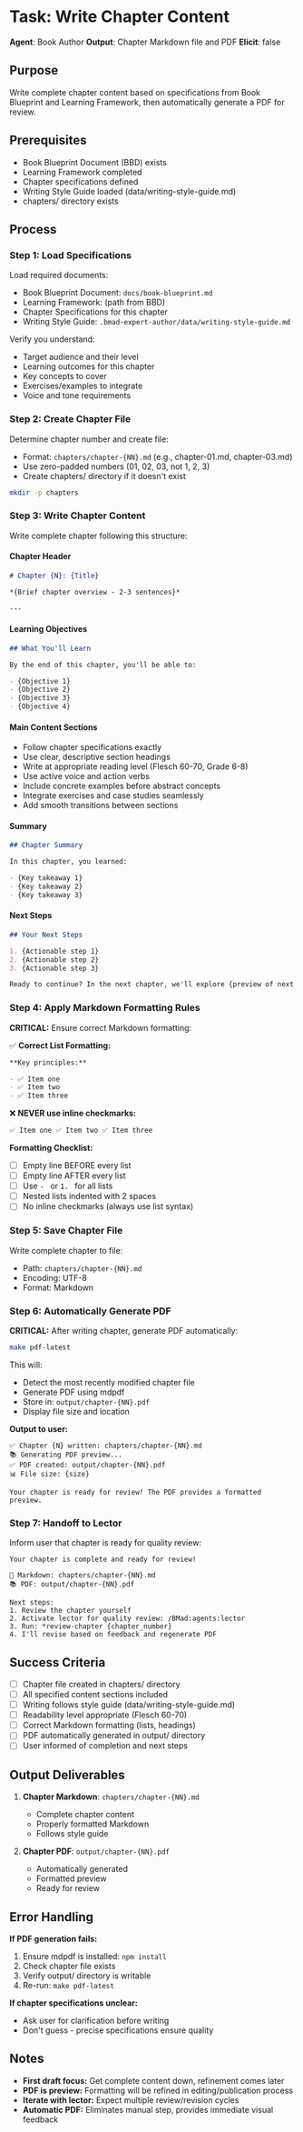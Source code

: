 # Task: Write Chapter Content

**Agent**: Book Author
**Output**: Chapter Markdown file and PDF
**Elicit**: false

## Purpose
Write complete chapter content based on specifications from Book Blueprint and Learning Framework, then automatically generate a PDF for review.

## Prerequisites
- Book Blueprint Document (BBD) exists
- Learning Framework completed
- Chapter specifications defined
- Writing Style Guide loaded (data/writing-style-guide.md)
- chapters/ directory exists

## Process

### Step 1: Load Specifications

Load required documents:
- Book Blueprint Document: `docs/book-blueprint.md`
- Learning Framework: (path from BBD)
- Chapter Specifications for this chapter
- Writing Style Guide: `.bmad-expert-author/data/writing-style-guide.md`

Verify you understand:
- Target audience and their level
- Learning outcomes for this chapter
- Key concepts to cover
- Exercises/examples to integrate
- Voice and tone requirements

### Step 2: Create Chapter File

Determine chapter number and create file:
- Format: `chapters/chapter-{NN}.md` (e.g., chapter-01.md, chapter-03.md)
- Use zero-padded numbers (01, 02, 03, not 1, 2, 3)
- Create chapters/ directory if it doesn't exist

```bash
mkdir -p chapters
```

### Step 3: Write Chapter Content

Write complete chapter following this structure:

#### Chapter Header
```markdown
# Chapter {N}: {Title}

*{Brief chapter overview - 2-3 sentences}*

---
```

#### Learning Objectives
```markdown
## What You'll Learn

By the end of this chapter, you'll be able to:

- {Objective 1}
- {Objective 2}
- {Objective 3}
- {Objective 4}
```

#### Main Content Sections
- Follow chapter specifications exactly
- Use clear, descriptive section headings
- Write at appropriate reading level (Flesch 60-70, Grade 6-8)
- Use active voice and action verbs
- Include concrete examples before abstract concepts
- Integrate exercises and case studies seamlessly
- Add smooth transitions between sections

#### Summary
```markdown
## Chapter Summary

In this chapter, you learned:

- {Key takeaway 1}
- {Key takeaway 2}
- {Key takeaway 3}
```

#### Next Steps
```markdown
## Your Next Steps

1. {Actionable step 1}
2. {Actionable step 2}
3. {Actionable step 3}

Ready to continue? In the next chapter, we'll explore {preview of next chapter}.
```

### Step 4: Apply Markdown Formatting Rules

**CRITICAL:** Ensure correct Markdown formatting:

✅ **Correct List Formatting:**
```markdown
**Key principles:**

- ✅ Item one
- ✅ Item two
- ✅ Item three
```

❌ **NEVER use inline checkmarks:**
```markdown
✅ Item one ✅ Item two ✅ Item three
```

**Formatting Checklist:**
- [ ] Empty line BEFORE every list
- [ ] Empty line AFTER every list
- [ ] Use `- ` or `1. ` for all lists
- [ ] Nested lists indented with 2 spaces
- [ ] No inline checkmarks (always use list syntax)

### Step 5: Save Chapter File

Write complete chapter to file:
- Path: `chapters/chapter-{NN}.md`
- Encoding: UTF-8
- Format: Markdown

### Step 6: Automatically Generate PDF

**CRITICAL:** After writing chapter, generate PDF automatically:

```bash
make pdf-latest
```

This will:
- Detect the most recently modified chapter file
- Generate PDF using mdpdf
- Store in: `output/chapter-{NN}.pdf`
- Display file size and location

**Output to user:**
```
✅ Chapter {N} written: chapters/chapter-{NN}.md
📚 Generating PDF preview...
✅ PDF created: output/chapter-{NN}.pdf
📊 File size: {size}

Your chapter is ready for review! The PDF provides a formatted preview.
```

### Step 7: Handoff to Lector

Inform user that chapter is ready for quality review:

```
Your chapter is complete and ready for review!

📄 Markdown: chapters/chapter-{NN}.md
📚 PDF: output/chapter-{NN}.pdf

Next steps:
1. Review the chapter yourself
2. Activate lector for quality review: /BMad:agents:lector
3. Run: *review-chapter {chapter_number}
4. I'll revise based on feedback and regenerate PDF
```

## Success Criteria

- [ ] Chapter file created in chapters/ directory
- [ ] All specified content sections included
- [ ] Writing follows style guide (data/writing-style-guide.md)
- [ ] Readability level appropriate (Flesch 60-70)
- [ ] Correct Markdown formatting (lists, headings)
- [ ] PDF automatically generated in output/ directory
- [ ] User informed of completion and next steps

## Output Deliverables

1. **Chapter Markdown**: `chapters/chapter-{NN}.md`
   - Complete chapter content
   - Properly formatted Markdown
   - Follows style guide

2. **Chapter PDF**: `output/chapter-{NN}.pdf`
   - Automatically generated
   - Formatted preview
   - Ready for review

## Error Handling

**If PDF generation fails:**
1. Ensure mdpdf is installed: `npm install`
2. Check chapter file exists
3. Verify output/ directory is writable
4. Re-run: `make pdf-latest`

**If chapter specifications unclear:**
- Ask user for clarification before writing
- Don't guess - precise specifications ensure quality

## Notes

- **First draft focus:** Get complete content down, refinement comes later
- **PDF is preview:** Formatting will be refined in editing/publication process
- **Iterate with lector:** Expect multiple review/revision cycles
- **Automatic PDF:** Eliminates manual step, provides immediate visual feedback
